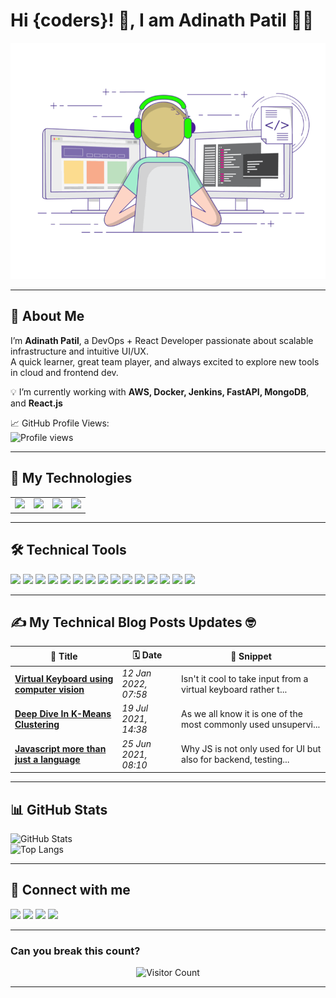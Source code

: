 # Hi {coders}! 👋, I am Adinath Patil 🧑‍💻

![coder](./coding-freak.gif)


---

## 🚀 About Me

I’m **Adinath Patil**, a DevOps + React Developer passionate about scalable infrastructure and intuitive UI/UX.  
A quick learner, great team player, and always excited to explore new tools in cloud and frontend dev.

💡 I’m currently working with **AWS, Docker, Jenkins, FastAPI, MongoDB**, and **React.js**

📈 GitHub Profile Views:  
![Profile views](https://komarev.com/ghpvc/?username=adipatil&color=blue)

---

## 🧠 My Technologies

<table>
  <tr>
    <td><img src="./devops.png" height="100"></td>
    <td><img src="./mern.png" height="100"></td>
    <td><img src="./ai.png" height="100"></td>
    <td><img src="./cloud.png" height="100"></td>
  </tr>
</table>

---

## 🛠 Technical Tools

<p>
<!--   <img src="https://img.shields.io/badge/C-00599C?style=flat&logo=c&logoColor=white"/>
  <img src="https://img.shields.io/badge/C++-00599C?style=flat&logo=c%2B%2B&logoColor=white"/> -->
  <img src="https://img.shields.io/badge/Python-3776AB?style=flat&logo=python&logoColor=white"/>
  <img src="https://img.shields.io/badge/FastAPI-009688?style=flat&logo=fastapi&logoColor=white"/>
<!--   <img src="https://img.shields.io/badge/Java-ED8B00?style=flat&logo=java&logoColor=white"/> -->
  <img src="https://img.shields.io/badge/Terraform-623CE4?style=flat&logo=terraform&logoColor=white"/>
  <img src="https://img.shields.io/badge/AWS-232F3E?style=flat&logo=amazon-aws&logoColor=white"/>
  <img src="https://img.shields.io/badge/VSCode-007ACC?style=flat&logo=visual-studio-code&logoColor=white"/>
  <img src="https://img.shields.io/badge/MySQL-4479A1?style=flat&logo=mysql&logoColor=white"/>
  <img src="https://img.shields.io/badge/Docker-2496ED?style=flat&logo=docker&logoColor=white"/>
  <img src="https://img.shields.io/badge/Microsoft%20Azure-0089D6?style=flat&logo=microsoft-azure&logoColor=white"/>
  <img src="https://img.shields.io/badge/Git-F05032?style=flat&logo=git&logoColor=white"/>
  <img src="https://img.shields.io/badge/GitHub-181717?style=flat&logo=github&logoColor=white"/>
  <img src="https://img.shields.io/badge/Linux-FCC624?style=flat&logo=linux&logoColor=black"/>
<!--   <img src="https://img.shields.io/badge/Slack-4A154B?style=flat&logo=slack&logoColor=white"/> -->
  <img src="https://img.shields.io/badge/Prometheus-E6522C?style=flat&logo=prometheus&logoColor=white"/>
  <img src="https://img.shields.io/badge/Grafana-F46800?style=flat&logo=grafana&logoColor=white"/>
  <img src="https://img.shields.io/badge/Kubernetes-326CE5?style=flat&logo=kubernetes&logoColor=white"/>
  <img src="https://img.shields.io/badge/Ansible-EE0000?style=flat&logo=ansible&logoColor=white"/>
</p>

---

## ✍️ My Technical Blog Posts Updates 🤓

| 📰 Title | 🗓 Date | 📄 Snippet |
|---------|--------|-----------|
| **[Virtual Keyboard using computer vision](#)** | *12 Jan 2022, 07:58* | Isn't it cool to take input from a virtual keyboard rather t... |
| **[Deep Dive In K-Means Clustering](#)** | *19 Jul 2021, 14:38* | As we all know it is one of the most commonly used unsupervi... |
| **[Javascript more than just a language](#)** | *25 Jun 2021, 08:10* | Why JS is not only used for UI but also for backend, testing... |

---

## 📊 GitHub Stats

![GitHub Stats](https://github-readme-stats.vercel.app/api?username=adipatil&show_icons=true&theme=radical)  
![Top Langs](https://github-readme-stats.vercel.app/api/top-langs/?username=adipatil&layout=compact&theme=radical)

---

## 🤝 Connect with me

<p>
  <a href="https://www.linkedin.com/in/adinath-patil" target="_blank"><img src="https://img.shields.io/badge/LinkedIn-0077B5?style=for-the-badge&logo=linkedin&logoColor=white"/></a>
  <a href="https://drive.google.com/file/d/1jvU7Jt5_2yIidy6Tb55q6Oa-HbXDYFbJ/view?usp=sharing" target="_blank"><img src="https://img.shields.io/badge/Download-Resume-grey?style=for-the-badge"/></a>
  <a href="https://www.instagram.com/_crack_adya_2634/" target="_blank"><img src="https://img.shields.io/badge/Instagram-E4405F?style=for-the-badge&logo=instagram&logoColor=white"/></a>
  <a href="https://medium.com/@adinathpatil2634" target="_blank"><img src="https://img.shields.io/badge/Medium-000000?style=for-the-badge&logo=medium&logoColor=white"/></a>
</p>

---

### Can you break this count?

<p align="center">
  <img src="https://hitwebcounter.com/counter/counter.php?page=1234567&style=0006&nbdigits=7&type=page&initCount=0000000" title="Counter" alt="Visitor Count" />
</p>

---

<marquee direction="left" behavior="scroll" scrollamount="5">
  <h3 align="center" style="color:limegreen;">
    Thanks for visiting my profile, see you next time!
  </h3>
</marquee>

